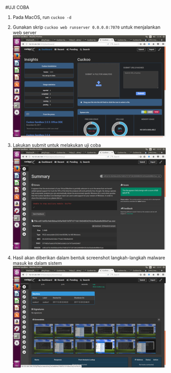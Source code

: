 #UJI COBA
1. Pada MacOS, run `cuckoo -d`

2. Gunakan skrip `cuckoo web runserver 0.0.0.0:7070` untuk menjalankan web server
![](/assets/cuckoo/VirtualBox_ubuntu_16.04_20_12_2017_23_46_08.png)

3. Lakukan submit untuk melakukan uji coba
![](/assets/cuckoo/VirtualBox_ubuntu_16.04_20_12_2017_23_47_05.png)
4. Hasil akan diberikan dalam bentuk screenshot langkah-langkah malware masuk ke dalam sistem
![](/assets/cuckoo/VirtualBox_ubuntu_16.04_20_12_2017_23_47_50.png)




